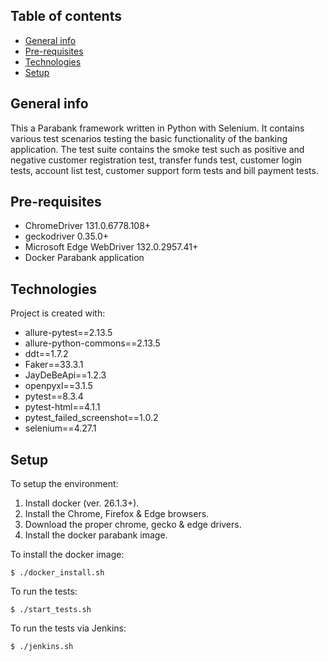 ## Table of contents
* [General info](#general-info)
* [Pre-requisites](...)
* [Technologies](#technologies)
* [Setup](#setup)

## General info
This a Parabank framework written in Python with Selenium. It contains various
test scenarios testing the basic functionality of the banking application.
The test suite contains the smoke test such as positive and negative customer
registration test, transfer funds test, customer login tests, account list test,
customer support form tests and bill payment tests.

## Pre-requisites
* ChromeDriver 131.0.6778.108+
* geckodriver 0.35.0+
* Microsoft Edge WebDriver 132.0.2957.41+
* Docker Parabank application

## Technologies
Project is created with:
* allure-pytest==2.13.5
* allure-python-commons==2.13.5
* ddt==1.7.2
* Faker==33.3.1
* JayDeBeApi==1.2.3
* openpyxl==3.1.5
* pytest==8.3.4
* pytest-html==4.1.1
* pytest_failed_screenshot==1.0.2
* selenium==4.27.1
	
## Setup
To setup the environment:

1. Install docker (ver. 26.1.3+).
2. Install the Chrome, Firefox & Edge browsers.
3. Download the proper chrome, gecko & edge drivers.
4. Install the docker parabank image.

To install the docker image:
```
$ ./docker_install.sh
```

To run the tests:

```
$ ./start_tests.sh
```

To run the tests via Jenkins:

```
$ ./jenkins.sh
```

